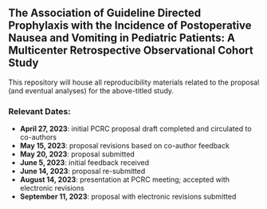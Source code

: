 ## The Association of Guideline Directed Prophylaxis with the Incidence of Postoperative Nausea and Vomiting in Pediatric Patients: A Multicenter Retrospective Observational Cohort Study

This repository will house all reproducibility materials related to the proposal (and eventual analyses) for the above-titled study.

### Relevant Dates:

* **April 27, 2023**: initial PCRC proposal draft completed and circulated to co-authors
* **May 15, 2023**: proposal revisions based on co-author feedback
* **May 20, 2023**: proposal submitted
* **June 5, 2023**: initial feedback received
* **June 14, 2023**: proposal re-submitted
* **August 14, 2023**: presentation at PCRC meeting; accepted with electronic revisions
* **September 11, 2023**: proposal with electronic revisions submitted